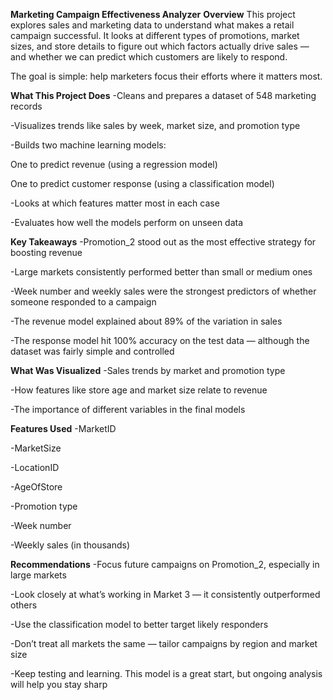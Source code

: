 **Marketing Campaign Effectiveness Analyzer**
**Overview**
This project explores sales and marketing data to understand what makes a retail campaign successful. It looks at different types of promotions, market sizes, and store details to figure out which factors actually drive sales — and whether we can predict which customers are likely to respond.

The goal is simple: help marketers focus their efforts where it matters most.

**What This Project Does**
-Cleans and prepares a dataset of 548 marketing records

-Visualizes trends like sales by week, market size, and promotion type

-Builds two machine learning models:

One to predict revenue (using a regression model)

One to predict customer response (using a classification model)

-Looks at which features matter most in each case

-Evaluates how well the models perform on unseen data

**Key Takeaways**
-Promotion_2 stood out as the most effective strategy for boosting revenue

-Large markets consistently performed better than small or medium ones

-Week number and weekly sales were the strongest predictors of whether someone responded to a campaign

-The revenue model explained about 89% of the variation in sales

-The response model hit 100% accuracy on the test data — although the dataset was fairly simple and controlled

**What Was Visualized**
-Sales trends by market and promotion type

-How features like store age and market size relate to revenue

-The importance of different variables in the final models

**Features Used**
-MarketID

-MarketSize

-LocationID

-AgeOfStore

-Promotion type

-Week number

-Weekly sales (in thousands)

**Recommendations**
-Focus future campaigns on Promotion_2, especially in large markets

-Look closely at what’s working in Market 3 — it consistently outperformed others

-Use the classification model to better target likely responders

-Don’t treat all markets the same — tailor campaigns by region and market size

-Keep testing and learning. This model is a great start, but ongoing analysis will help you stay sharp
